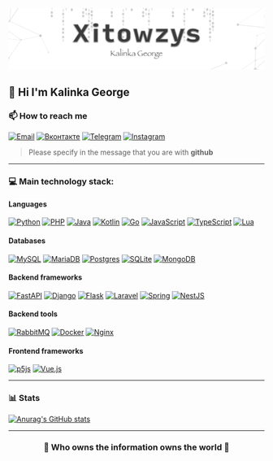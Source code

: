 <p align="center">

![](raw/logo.png)

</p>

<h2 align="left">👋 Hi I'm Kalinka George </h2>

<h3 align="left"> 📫 How to reach me </h3>

[![Email](https://img.shields.io/badge/-xitowzys-c0392b?style=for-the-badge&logo=gmail&logoColor=white)](mailto:xitowzys@gmail.com)
[![Вконтакте](https://img.shields.io/badge/-Вконтакте-blue?style=for-the-badge&logo=vk&logoColor=white)](https://vk.com/xitowzys)
[![Telegram](https://img.shields.io/badge/-Telegram-26A5E4?style=for-the-badge&logo=Minutemailer&logoColor=white&link=https://t.me/xitowzys)](https://t.me/xitowzys)
[![Instagram](https://img.shields.io/badge/-Instagram-F77737?style=for-the-badge&logo=instagram&logoColor=white)](https://www.instagram.com/xitowzys/)

> Please specify in the message that you are with **github**

---

<h3 align="left">💻 Main technology stack:</h3>

<h4 align="left">Languages</h4>

[![Python](https://img.shields.io/badge/python-3670A0?style=for-the-badge&logo=python&logoColor=ffdd54)]()
[![PHP](https://img.shields.io/badge/php-%23777BB4.svg?style=for-the-badge&logo=php&logoColor=white)]()
[![Java](https://img.shields.io/badge/java-%23ED8B00.svg?style=for-the-badge&logo=CoffeeScript&logoColor=white)]()
[![Kotlin](https://img.shields.io/badge/kotlin-%237F52FF.svg?style=for-the-badge&logo=kotlin&logoColor=white)]()
[![Go](https://img.shields.io/badge/go-%2300ADD8.svg?style=for-the-badge&logo=go&logoColor=white)]()
[![JavaScript](https://img.shields.io/badge/javascript-%23323330.svg?style=for-the-badge&logo=javascript&logoColor=%23F7DF1E)]()
[![TypeScript](https://img.shields.io/badge/typescript-%23007ACC.svg?style=for-the-badge&logo=typescript&logoColor=white)]()
[![Lua](https://img.shields.io/badge/lua-%232C2D72.svg?style=for-the-badge&logo=lua&logoColor=white)]()

<h4 align="left">Databases</h4>

[![MySQL](https://img.shields.io/badge/mysql-%2300f.svg?style=for-the-badge&logo=mysql&logoColor=white)]()
[![MariaDB](https://img.shields.io/badge/MariaDB-003545?style=for-the-badge&logo=mariadb&logoColor=white)]()
[![Postgres](https://img.shields.io/badge/postgres-%23316192.svg?style=for-the-badge&logo=postgresql&logoColor=white)]()
[![SQLite](https://img.shields.io/badge/sqlite-%2307405e.svg?style=for-the-badge&logo=sqlite&logoColor=white)]()
[![MongoDB](https://img.shields.io/badge/MongoDB-%234ea94b.svg?style=for-the-badge&logo=mongodb&logoColor=white)]()

<h4 align="left">Backend frameworks</h4>

[![FastAPI](https://img.shields.io/badge/FastAPI-005571?style=for-the-badge&logo=fastapi)]()
[![Django](https://img.shields.io/badge/django-%23092E20.svg?style=for-the-badge&logo=django&logoColor=white)]()
[![Flask](https://img.shields.io/badge/flask-%23000.svg?style=for-the-badge&logo=flask&logoColor=white)]()
[![Laravel](https://img.shields.io/badge/laravel-%23FF2D20.svg?style=for-the-badge&logo=laravel&logoColor=white)]()
[![Spring](https://img.shields.io/badge/spring-%236DB33F.svg?style=for-the-badge&logo=spring&logoColor=white)]()
[![NestJS](https://img.shields.io/badge/nestjs-%23E0234E.svg?style=for-the-badge&logo=nestjs&logoColor=white)]()
<h4 align="left">Backend tools</h4>

[![RabbitMQ](https://img.shields.io/badge/Rabbitmq-FF6600?style=for-the-badge&logo=rabbitmq&logoColor=white)]()
[![Docker](https://img.shields.io/badge/docker-%230db7ed.svg?style=for-the-badge&logo=docker&logoColor=white)]()
[![Nginx](https://img.shields.io/badge/nginx-%23009639.svg?style=for-the-badge&logo=nginx&logoColor=white)]()

<h4 align="left">Frontend frameworks</h4>

[![p5js](https://img.shields.io/badge/p5.js-ED225D?style=for-the-badge&logo=p5.js&logoColor=FFFFFF)]()
[![Vue.js](https://img.shields.io/badge/vuejs-%2335495e.svg?style=for-the-badge&logo=vuedotjs&logoColor=%234FC08D)]()

---

<h3 align="left">📊 Stats</h4>

[![Anurag's GitHub stats](https://github-readme-stats-umber-tau-82.vercel.app/api?username=xitowzys&count_private=true&show_icons=true)]()

---

<h3 align="center"> 🤫 Who owns the information owns the world 🤫 </h3>
